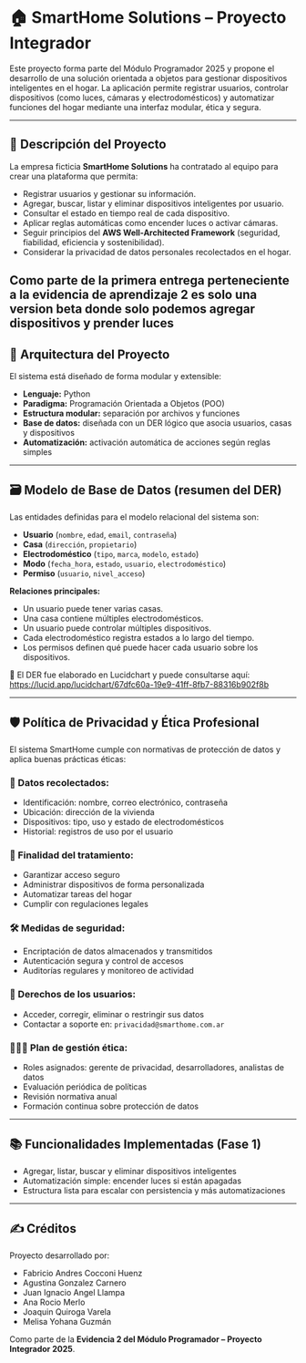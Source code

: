 # 🏠 SmartHome Solutions – Proyecto Integrador

Este proyecto forma parte del Módulo Programador 2025 y propone el desarrollo de una solución orientada a objetos para gestionar dispositivos inteligentes en el hogar. La aplicación permite registrar usuarios, controlar dispositivos (como luces, cámaras y electrodomésticos) y automatizar funciones del hogar mediante una interfaz modular, ética y segura.

---

## 📌 Descripción del Proyecto

La empresa ficticia **SmartHome Solutions** ha contratado al equipo para crear una plataforma que permita:
- Registrar usuarios y gestionar su información.
- Agregar, buscar, listar y eliminar dispositivos inteligentes por usuario.
- Consultar el estado en tiempo real de cada dispositivo.
- Aplicar reglas automáticas como encender luces o activar cámaras.
- Seguir principios del **AWS Well-Architected Framework** (seguridad, fiabilidad, eficiencia y sostenibilidad).
- Considerar la privacidad de datos personales recolectados en el hogar.

Como parte de la primera entrega perteneciente a la evidencia de aprendizaje 2 es solo una version beta donde solo podemos agregar dispositivos y prender luces
---

## 🧱 Arquitectura del Proyecto

El sistema está diseñado de forma modular y extensible:
- **Lenguaje:** Python
- **Paradigma:** Programación Orientada a Objetos (POO)
- **Estructura modular:** separación por archivos y funciones
- **Base de datos:** diseñada con un DER lógico que asocia usuarios, casas y dispositivos
- **Automatización:** activación automática de acciones según reglas simples

---

## 🗃️ Modelo de Base de Datos (resumen del DER)

Las entidades definidas para el modelo relacional del sistema son:

- **Usuario** (`nombre`, `edad`, `email`, `contraseña`)
- **Casa** (`dirección`, `propietario`)
- **Electrodoméstico** (`tipo`, `marca`, `modelo`, `estado`)
- **Modo** (`fecha_hora`, `estado`, `usuario`, `electrodoméstico`)
- **Permiso** (`usuario`, `nivel_acceso`)

**Relaciones principales:**
- Un usuario puede tener varias casas.
- Una casa contiene múltiples electrodomésticos.
- Un usuario puede controlar múltiples dispositivos.
- Cada electrodoméstico registra estados a lo largo del tiempo.
- Los permisos definen qué puede hacer cada usuario sobre los dispositivos.

📎 El DER fue elaborado en Lucidchart y puede consultarse aquí:  
https://lucid.app/lucidchart/67dfc60a-19e9-41ff-8fb7-88316b902f8b

---

## 🛡️ Política de Privacidad y Ética Profesional

El sistema SmartHome cumple con normativas de protección de datos y aplica buenas prácticas éticas:

### 🔐 Datos recolectados:
- Identificación: nombre, correo electrónico, contraseña
- Ubicación: dirección de la vivienda
- Dispositivos: tipo, uso y estado de electrodomésticos
- Historial: registros de uso por el usuario

### 🎯 Finalidad del tratamiento:
- Garantizar acceso seguro
- Administrar dispositivos de forma personalizada
- Automatizar tareas del hogar
- Cumplir con regulaciones legales

### 🛠️ Medidas de seguridad:
- Encriptación de datos almacenados y transmitidos
- Autenticación segura y control de accesos
- Auditorías regulares y monitoreo de actividad

### 👤 Derechos de los usuarios:
- Acceder, corregir, eliminar o restringir sus datos
- Contactar a soporte en: `privacidad@smarthome.com.ar`

### 🧑‍🤝‍🧑 Plan de gestión ética:
- Roles asignados: gerente de privacidad, desarrolladores, analistas de datos
- Evaluación periódica de políticas
- Revisión normativa anual
- Formación continua sobre protección de datos

---

## 📚 Funcionalidades Implementadas (Fase 1)

- Agregar, listar, buscar y eliminar dispositivos inteligentes
- Automatización simple: encender luces si están apagadas
- Estructura lista para escalar con persistencia y más automatizaciones

---

## ✍️ Créditos

Proyecto desarrollado por:

- Fabricio Andres Cocconi Huenz 
- Agustina Gonzalez Carnero
- Juan Ignacio Angel Llampa
- Ana Rocio Merlo
- Joaquin Quiroga Varela
- Melisa Yohana Guzmán

Como parte de la **Evidencia 2 del Módulo Programador – Proyecto Integrador 2025**.
